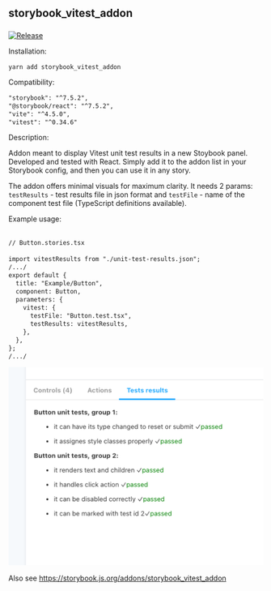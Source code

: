 ## storybook_vitest_addon

###

[![Release](https://github.com/krzysztofradomski/storybook-addon-vitest/actions/workflows/release.yml/badge.svg)](https://github.com/krzysztofradomski/storybook-addon-vitest/actions/workflows/release.yml)

Installation:

```
yarn add storybook_vitest_addon
```

Compatibility:

```
"storybook": "^7.5.2",
"@storybook/react": "^7.5.2",
"vite": "^4.5.0",
"vitest": "^0.34.6"
```

Description:

Addon meant to display Vitest unit test results in a new Stoybook panel. Developed and tested with React.
Simply add it to the addon list in your Storybook config, and then you can use it in any story.

The addon offers minimal visuals for maximum clarity.
It needs 2 params: `testResults` - test results file in json format and `testFile` - name of the component test file (TypeScript definitions available).

Example usage:

```

// Button.stories.tsx

import vitestResults from "./unit-test-results.json";
/.../
export default {
  title: "Example/Button",
  component: Button,
  parameters: {
    vitest: {
      testFile: "Button.test.tsx",
      testResults: vitestResults,
    },
  },
};
/.../

```

![](2022-04-01-22-48-00.png)


Also see https://storybook.js.org/addons/storybook_vitest_addon
